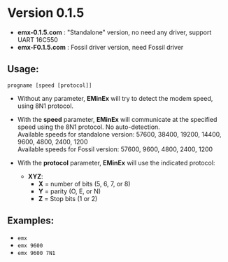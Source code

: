 # Version 0.1.5

- **emx-0.1.5.com** : "Standalone" version, no need any driver, support UART 16C550  
- **emx-F0.1.5.com** : Fossil driver version, need Fossil driver

## Usage:

`progname [speed [protocol]]`

- Without any parameter, **EMinEx** will try to detect the modem speed, using 8N1 protocol.

- With the **speed** parameter, **EMinEx** will communicate at the specified speed using the 8N1 protocol. No auto-detection.  
  Available speeds for standalone version: 57600, 38400, 19200, 14400, 9600, 4800, 2400, 1200  
  Available speeds for Fossil version: 57600, 9600, 4800, 2400, 1200

- With the **protocol** parameter, **EMinEx** will use the indicated protocol:  
  - **XYZ**:  
    - **X** = number of bits (5, 6, 7, or 8)  
    - **Y** = parity (O, E, or N)  
    - **Z** = Stop bits (1 or 2)

## Examples:

- `emx`  
- `emx 9600`  
- `emx 9600 7N1`


